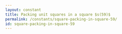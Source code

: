 ```yaml
---
layout: constant
title: Packing unit squares in a square $s(59)$
permalink: /constants/square-packing-in-square-59/
id: square-packing-in-square-59
---
```

